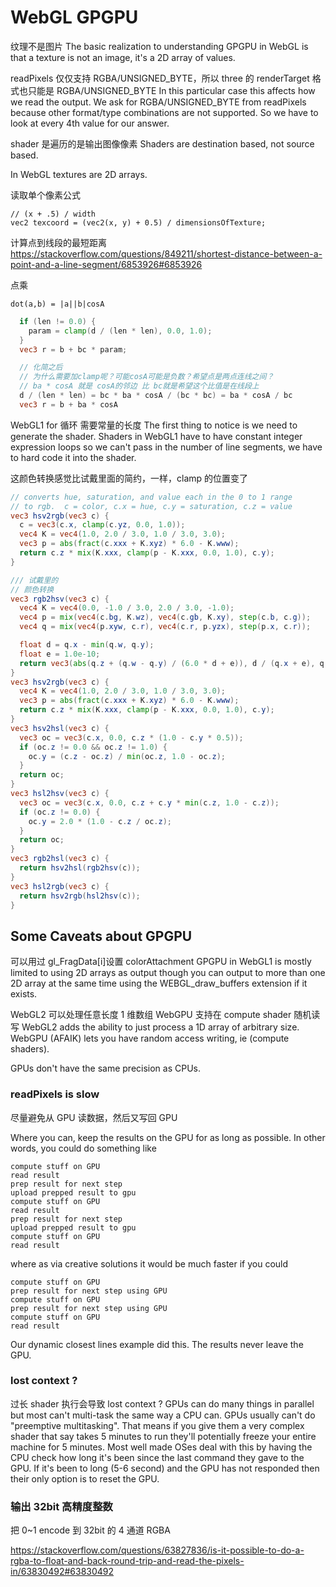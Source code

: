 # WebGL GPGPU

纹理不是图片
The basic realization to understanding GPGPU in WebGL is that a texture is not an image, it's a 2D array of values.

readPixels 仅仅支持 RGBA/UNSIGNED_BYTE，所以 three 的 renderTarget 格式也只能是 RGBA/UNSIGNED_BYTE
In this particular case this affects how we read the output. We ask for RGBA/UNSIGNED_BYTE from readPixels because other format/type combinations are not supported. So we have to look at every 4th value for our answer.

shader 是遍历的是输出图像像素
Shaders are destination based, not source based.

In WebGL textures are 2D arrays.

读取单个像素公式

    // (x + .5) / width
    vec2 texcoord = (vec2(x, y) + 0.5) / dimensionsOfTexture;

计算点到线段的最短距离
https://stackoverflow.com/questions/849211/shortest-distance-between-a-point-and-a-line-segment/6853926#6853926

点乘

    dot(a,b) = |a||b|cosA

```glsl
  if (len != 0.0) {
    param = clamp(d / (len * len), 0.0, 1.0);
  }
  vec3 r = b + bc * param;

  // 化简之后
  // 为什么需要加clamp呢？可能cosA可能是负数？希望点是两点连线之间？
  // ba * cosA 就是 cosA的邻边 比 bc就是希望这个比值是在线段上
  d / (len * len) = bc * ba * cosA / (bc * bc) = ba * cosA / bc
  vec3 r = b + ba * cosA
```

WebGL1 for 循环 需要常量的长度
The first thing to notice is we need to generate the shader. Shaders in WebGL1 have to have constant integer expression loops so we can't pass in the number of line segments, we have to hard code it into the shader.

这颜色转换感觉比试戴里面的简约，一样，clamp 的位置变了

```glsl
// converts hue, saturation, and value each in the 0 to 1 range
// to rgb.  c = color, c.x = hue, c.y = saturation, c.z = value
vec3 hsv2rgb(vec3 c) {
  c = vec3(c.x, clamp(c.yz, 0.0, 1.0));
  vec4 K = vec4(1.0, 2.0 / 3.0, 1.0 / 3.0, 3.0);
  vec3 p = abs(fract(c.xxx + K.xyz) * 6.0 - K.www);
  return c.z * mix(K.xxx, clamp(p - K.xxx, 0.0, 1.0), c.y);
}

/// 试戴里的
// 颜色转换
vec3 rgb2hsv(vec3 c) {
  vec4 K = vec4(0.0, -1.0 / 3.0, 2.0 / 3.0, -1.0);
  vec4 p = mix(vec4(c.bg, K.wz), vec4(c.gb, K.xy), step(c.b, c.g));
  vec4 q = mix(vec4(p.xyw, c.r), vec4(c.r, p.yzx), step(p.x, c.r));

  float d = q.x - min(q.w, q.y);
  float e = 1.0e-10;
  return vec3(abs(q.z + (q.w - q.y) / (6.0 * d + e)), d / (q.x + e), q.x);
}
vec3 hsv2rgb(vec3 c) {
  vec4 K = vec4(1.0, 2.0 / 3.0, 1.0 / 3.0, 3.0);
  vec3 p = abs(fract(c.xxx + K.xyz) * 6.0 - K.www);
  return c.z * mix(K.xxx, clamp(p - K.xxx, 0.0, 1.0), c.y);
}
vec3 hsv2hsl(vec3 c) {
  vec3 oc = vec3(c.x, 0.0, c.z * (1.0 - c.y * 0.5));
  if (oc.z != 0.0 && oc.z != 1.0) {
    oc.y = (c.z - oc.z) / min(oc.z, 1.0 - oc.z);
  }
  return oc;
}
vec3 hsl2hsv(vec3 c) {
  vec3 oc = vec3(c.x, 0.0, c.z + c.y * min(c.z, 1.0 - c.z));
  if (oc.z != 0.0) {
    oc.y = 2.0 * (1.0 - c.z / oc.z);
  }
  return oc;
}
vec3 rgb2hsl(vec3 c) {
  return hsv2hsl(rgb2hsv(c));
}
vec3 hsl2rgb(vec3 c) {
  return hsv2rgb(hsl2hsv(c));
}
```

## Some Caveats about GPGPU

可以用过 gl_FragData\[i\]设置 colorAttachment
GPGPU in WebGL1 is mostly limited to using 2D arrays as output though you can output to more than one 2D array at the same time using the WEBGL_draw_buffers extension if it exists.

WebGL2 可以处理任意长度 1 维数组 WebGPU 支持在 compute shader 随机读写
WebGL2 adds the ability to just process a 1D array of arbitrary size. WebGPU (AFAIK) lets you have random access writing, ie (compute shaders).

GPUs don't have the same precision as CPUs.

### readPixels is slow

尽量避免从 GPU 读数据，然后又写回 GPU

Where you can, keep the results on the GPU for as long as possible. In other words, you could do something like

    compute stuff on GPU
    read result
    prep result for next step
    upload prepped result to gpu
    compute stuff on GPU
    read result
    prep result for next step
    upload prepped result to gpu
    compute stuff on GPU
    read result

where as via creative solutions it would be much faster if you could

    compute stuff on GPU
    prep result for next step using GPU
    compute stuff on GPU
    prep result for next step using GPU
    compute stuff on GPU
    read result

Our dynamic closest lines example did this. The results never leave the GPU.

### lost context ?

过长 shader 执行会导致 lost context ?
GPUs can do many things in parallel but most can't multi-task the same way a CPU can. GPUs usually can't do "preemptive multitasking". That means if you give them a very complex shader that say takes 5 minutes to run they'll potentially freeze your entire machine for 5 minutes. Most well made OSes deal with this by having the CPU check how long it's been since the last command they gave to the GPU. If it's been to long (5-6 second) and the GPU has not responded then their only option is to reset the GPU.

### 输出 32bit 高精度整数

把 0~1 encode 到 32bit 的 4 通道 RGBA

https://stackoverflow.com/questions/63827836/is-it-possible-to-do-a-rgba-to-float-and-back-round-trip-and-read-the-pixels-in/63830492#63830492


